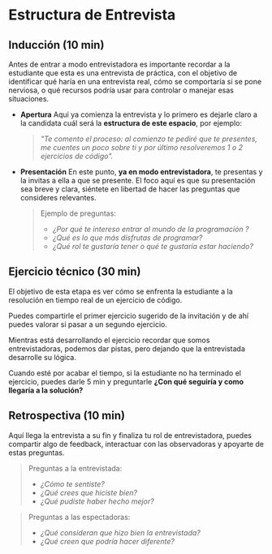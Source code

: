 # Estructura de Entrevista

## **Inducción (10 min)**

Antes de entrar a modo entrevistadora es importante recordar a la estudiante que
esta es una entrevista de práctica, con el objetivo de identificar qué haría en
una entrevista real, cómo se comportaría si se pone nerviosa, o qué recursos
podría usar para controlar o manejar esas situaciones.

- **Apertura** Aquí ya comienza la entrevista y lo primero es dejarle claro a la
  candidata cuál será la **estructura de este espacio**, por ejemplo:
  > _"Te comento el proceso: al comienzo te pediré que te presentes, me cuentes
  > un poco sobre ti y por último resolveremos 1 o 2 ejercicios de código"._
- **Presentación** En este punto, **ya en modo entrevistadora**, te presentas y
  la invitas a ella a que se presente. El foco aquí es que su presentación sea
  breve y clara, siéntete en libertad de hacer las preguntas que consideres
  relevantes.
  > Ejemplo de preguntas:
  >
  > - _¿Por qué te intereso entrar al mundo de la programación ?_
  > - _¿Qué es lo que más disfrutas de programar?_
  > - _¿Qué rol te gustaría tener o qué te gustaría estar haciendo?_

## Ejercicio técnico (30 min)

El objetivo de esta etapa es ver cómo se enfrenta la estudiante a la resolución
en tiempo real de un ejercicio de código.

Puedes compartirle el primer ejercicio sugerido de la invitación y de ahí puedes
valorar si pasar a un segundo ejercicio.

Mientras está desarrollando el ejercicio recordar que somos entrevistadoras,
podemos dar pistas, pero dejando que la entrevistada desarrolle su lógica.

Cuando esté por acabar el tiempo, si la estudiante no ha terminado el ejercicio,
puedes darle 5 min y preguntarle **¿Con qué seguiría y como llegaría a la
solución?**

## Retrospectiva (10 min)

Aquí llega la entrevista a su fin y finaliza tu rol de entrevistadora, puedes
compartir algo de feedback, interactuar con las observadoras y apoyarte de estas
preguntas.

> Preguntas a la entrevistada:
>
> - _¿Cómo te sentiste?_
> - _¿Qué crees que hiciste bien?_
> - _¿Qué pudiste haber hecho mejor?_

> Preguntas a las espectadoras:
>
> - _¿Qué consideran que hizo bien la entrevistada?_
> - _¿Qué creen que podría hacer diferente?_

